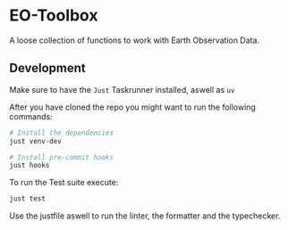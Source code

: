 # EO-Toolbox

A loose collection of functions to work with Earth Observation Data.

## Development

Make sure to have the `Just` Taskrunner installed, aswell as `uv`

After you have cloned the repo you might want to run the following commands:

```bash
# Install the dependencies
just venv-dev

# Install pre-commit hooks
just hooks
```

To run the Test suite execute:

```bash
just test
```

Use the justfile aswell to run the linter, the formatter and the typechecker.
